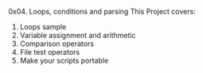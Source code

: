 0x04. Loops, conditions and parsing
This Project covers:
1. Loops sample
2. Variable assignment and arithmetic
3. Comparison operators
4. File test operators
5. Make your scripts portable
